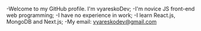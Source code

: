 -Welcome to my GitHub profile. I'm vyareskoDev;
-I'm novice JS front-end web programming;
-I have no experience in work;
-I learn React.js, MongoDB and Next.js;
-My email: vyareskodev@gmail.com


